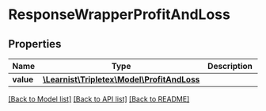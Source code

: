 # ResponseWrapperProfitAndLoss

## Properties
Name | Type | Description | Notes
------------ | ------------- | ------------- | -------------
**value** | [**\Learnist\Tripletex\Model\ProfitAndLoss**](ProfitAndLoss.md) |  | [optional] 

[[Back to Model list]](../../README.md#documentation-for-models) [[Back to API list]](../../README.md#documentation-for-api-endpoints) [[Back to README]](../../README.md)

